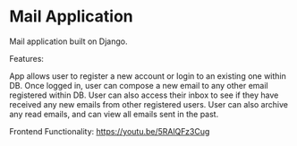 # Mail Application
 
Mail application built on Django.

Features:

App allows user to register a new account or login to an existing one within DB.
Once logged in, user can compose a new email to any other email registered within DB.
User can also access their inbox to see if they have received any new emails from other registered users. 
User can also archive any read emails, and can view all emails sent in the past.

Frontend Functionality:
https://youtu.be/5RAlQFz3Cug
